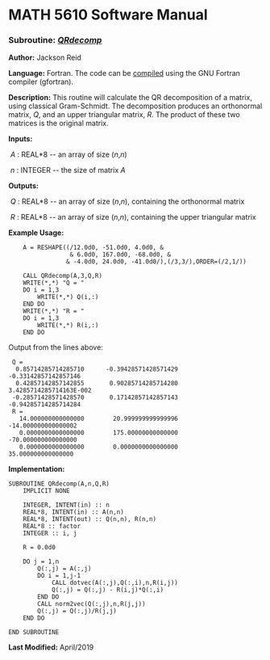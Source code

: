 # MATH 5610 Software Manual

### Subroutine: [_QRdecomp_](../QRdecomp.f90)

**Author:** Jackson Reid

**Language:** Fortran. The code can be [compiled](compilation.md) using the GNU Fortran compiler (gfortran).

**Description:** This routine will calculate the QR decomposition of a matrix, using classical Gram-Schmidt. The decomposition produces an orthonormal matrix, _Q_, and an upper triangular matrix, _R_. The product of these two matrices is the original matrix. 

**Inputs:** 

​        _A_ : REAL*8 -- an array of size (_n_,_n_) 

​	_n_ : INTEGER -- the size of matrix _A_ 

**Outputs:** 

​        _Q_ : REAL*8 -- an array of size (_n_,_n_), containing the orthonormal matrix

​        _R_ : REAL*8 -- an array of size (_n_,_n_), containing the upper triangular matrix

**Example Usage:** 

```
    A = RESHAPE((/12.0d0, -51.0d0, 4.0d0, &
                 & 6.0d0, 167.0d0, -68.0d0, &
                & -4.0d0, 24.0d0, -41.0d0/),(/3,3/),ORDER=(/2,1/))
    
    CALL QRdecomp(A,3,Q,R)
    WRITE(*,*) "Q = "
    DO i = 1,3
        WRITE(*,*) Q(i,:)
    END DO
    WRITE(*,*) "R = "
    DO i = 1,3
        WRITE(*,*) R(i,:)
    END DO
```
Output from the lines above:
```
 Q = 
  0.85714285714285710      -0.39428571428571429      -0.33142857142857146     
  0.42857142857142855       0.90285714285714280        3.4285714285714163E-002
 -0.28571428571428570       0.17142857142857143      -0.94285714285714284     
 R = 
   14.000000000000000        20.999999999999996       -14.000000000000002     
   0.0000000000000000        175.00000000000000       -70.000000000000000     
   0.0000000000000000        0.0000000000000000        35.000000000000000 
```
**Implementation:**

```
SUBROUTINE QRdecomp(A,n,Q,R)
    IMPLICIT NONE

    INTEGER, INTENT(in) :: n
    REAL*8, INTENT(in) :: A(n,n)
    REAL*8, INTENT(out) :: Q(n,n), R(n,n)
    REAL*8 :: factor
    INTEGER :: i, j

    R = 0.0d0

    DO j = 1,n
        Q(:,j) = A(:,j)
        DO i = 1,j-1
            CALL dotvec(A(:,j),Q(:,i),n,R(i,j))
            Q(:,j) = Q(:,j) - R(i,j)*Q(:,i)
        END DO
        CALL norm2vec(Q(:,j),n,R(j,j))
        Q(:,j) = Q(:,j)/R(j,j)
    END DO

END SUBROUTINE
```



**Last Modified:** April/2019

